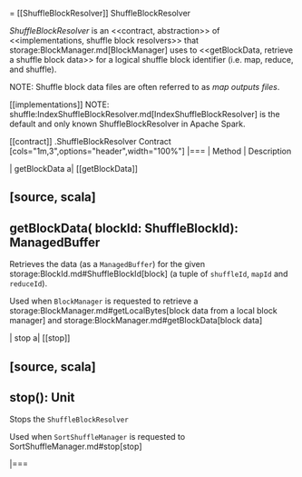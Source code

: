 = [[ShuffleBlockResolver]] ShuffleBlockResolver

*ShuffleBlockResolver* is an <<contract, abstraction>> of <<implementations, shuffle block resolvers>> that storage:BlockManager.md[BlockManager] uses to <<getBlockData, retrieve a shuffle block data>> for a logical shuffle block identifier (i.e. map, reduce, and shuffle).

NOTE: Shuffle block data files are often referred to as *map outputs files*.

[[implementations]]
NOTE: shuffle:IndexShuffleBlockResolver.md[IndexShuffleBlockResolver] is the default and only known ShuffleBlockResolver in Apache Spark.

[[contract]]
.ShuffleBlockResolver Contract
[cols="1m,3",options="header",width="100%"]
|===
| Method
| Description

| getBlockData
a| [[getBlockData]]

[source, scala]
----
getBlockData(
  blockId: ShuffleBlockId): ManagedBuffer
----

Retrieves the data (as a `ManagedBuffer`) for the given storage:BlockId.md#ShuffleBlockId[block] (a tuple of `shuffleId`, `mapId` and `reduceId`).

Used when `BlockManager` is requested to retrieve a storage:BlockManager.md#getLocalBytes[block data from a local block manager] and storage:BlockManager.md#getBlockData[block data]

| stop
a| [[stop]]

[source, scala]
----
stop(): Unit
----

Stops the `ShuffleBlockResolver`

Used when `SortShuffleManager` is requested to SortShuffleManager.md#stop[stop]

|===

